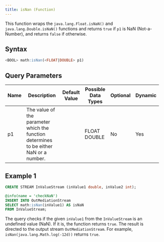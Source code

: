 ```yaml
---
title: isNan (Function)
---
```


This function wraps the `java.lang.Float.isNaN()` and `java.lang.Double.isNaN()` functions and returns `true` if `p1` is NaN  (Not-a-Number), and returns `false` if otherwise.

## Syntax

```sql
<BOOL> math:isNan(<FLOAT|DOUBLE> p1)
```

## Query Parameters

| Name | Description | Default Value | Possible Data Types | Optional | Dynamic |
|------|-------------|---------------|---------------------|----------|---------|
| p1   | The value of the parameter which the function determines to be either NaN or a number. |               | FLOAT DOUBLE        | No       | Yes     |

## Example 1

```sql
CREATE STREAM InValueStream (inValue1 double, inValue2 int);

@info(name = 'checkNaN')
INSERT INTO OutMediationStream
SELECT math:isNan(inValue1) AS isNaN
FROM InValueStream;
```

The query checks if the given `inValue1` from the `InValueStream` is an undefined value (NaN). If it is, the function returns `true`. The result is directed to the output stream `OutMediationStream`. For example, `isNan(java.lang.Math.log(-12d))` returns `true`.
